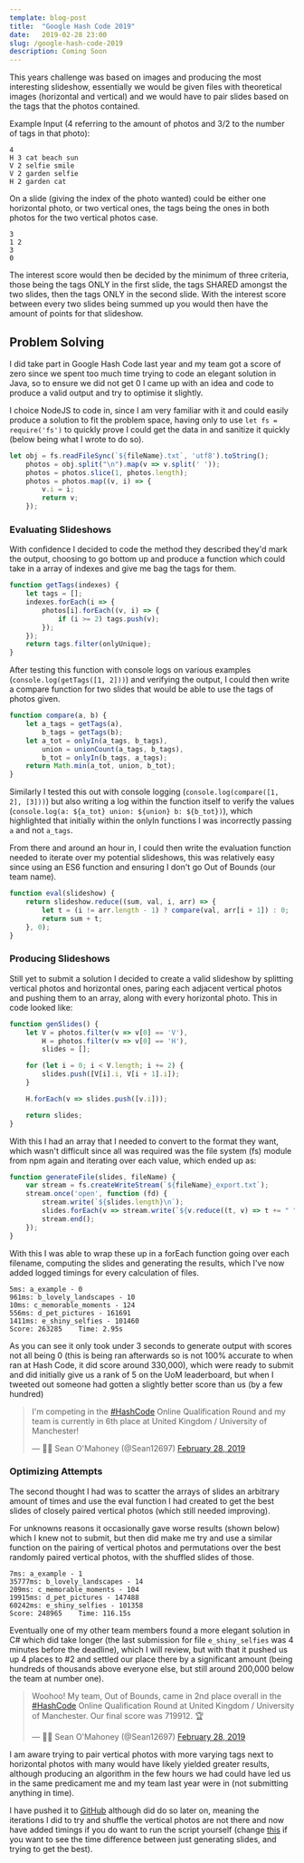 ```yaml
---
template: blog-post
title:  "Google Hash Code 2019"
date:   2019-02-28 23:00
slug: /google-hash-code-2019
description: Coming Soon
---
```


This years challenge was based on images and producing the most interesting slideshow, essentially we would be given files with theoretical images (horizontal and vertical) and we would have to pair slides based on the tags that the photos contained.

Example Input (4 referring to the amount of photos and 3/2 to the number of tags in that photo):

```
4
H 3 cat beach sun
V 2 selfie smile
V 2 garden selfie
H 2 garden cat
```

On a slide (giving the index of the photo wanted) could be either one horizontal photo, or two vertical ones, the tags being the ones in both photos for the two vertical photos case. 

```
3
1 2
3
0
```

The interest score would then be decided by the minimum of three criteria, those being the tags ONLY in the first slide, the tags SHARED amongst the two slides, then the tags ONLY in the second slide. With the interest score between every two slides being summed up you would then have the amount of points for that slideshow.

## Problem Solving

I did take part in Google Hash Code last year and my team got a score of zero since we spent too much time trying to code an elegant solution in Java, so to ensure we did not get 0 I came up with an idea and code to produce a valid output and try to optimise it slightly.

I choice NodeJS to code in, since I am very familiar with it and could easily produce a solution to fit the problem space, having only to use `let fs = require('fs')` to quickly prove I could get the data in and sanitize it quickly (below being what I wrote to do so).

```javascript
let obj = fs.readFileSync(`${fileName}.txt`, 'utf8').toString();
    photos = obj.split("\n").map(v => v.split(' '));
    photos = photos.slice(1, photos.length);
    photos = photos.map((v, i) => {
        v.i = i;
        return v;
    });
```

### Evaluating Slideshows

With confidence I decided to code the method they described they'd mark the output, choosing to go bottom up and produce a function which could take in a array of indexes and give me bag the tags for them. 

```javascript
function getTags(indexes) {
    let tags = [];
    indexes.forEach(i => {
        photos[i].forEach((v, i) => {
            if (i >= 2) tags.push(v);
        });
    });
    return tags.filter(onlyUnique);
}
```

After testing this function with console logs on various examples (`console.log(getTags([1, 2]))`) and verifying the output, I could then write a compare function for two slides that would be able to use the tags of photos given.

```javascript
function compare(a, b) {
    let a_tags = getTags(a),
        b_tags = getTags(b);
    let a_tot = onlyIn(a_tags, b_tags),
        union = unionCount(a_tags, b_tags),
        b_tot = onlyIn(b_tags, a_tags);
    return Math.min(a_tot, union, b_tot);
}
```

Similarly I tested this out with console logging (`console.log(compare([1, 2], [3]))`) but also writing a log within the function itself to verify the values (`console.log(a: ${a_tot} union: ${union} b: ${b_tot})`), which highlighted that initially within the onlyIn functions I was incorrectly passing `a` and not `a_tags`.

From there and around an hour in, I could then write the evaluation function needed to iterate over my potential slideshows, this was relatively easy since using an ES6 function and ensuring I don't go Out of Bounds (our team name).

```javascript
function eval(slideshow) {
    return slideshow.reduce((sum, val, i, arr) => {
        let t = (i != arr.length - 1) ? compare(val, arr[i + 1]) : 0;
        return sum + t;
    }, 0);
}
```

### Producing Slideshows

Still yet to submit a solution I decided to create a valid slideshow by splitting vertical photos and horizontal ones, paring each adjacent vertical photos and pushing them to an array, along with every horizontal photo. This in code looked like:

```javascript
function genSlides() {
    let V = photos.filter(v => v[0] == 'V'),
        H = photos.filter(v => v[0] == 'H'),
        slides = [];

    for (let i = 0; i < V.length; i += 2) {
        slides.push([V[i].i, V[i + 1].i]);
    }

    H.forEach(v => slides.push([v.i]));

    return slides;
}
```

With this I had an array that I needed to convert to the format they want, which wasn't difficult since all was required was the file system (fs) module from npm again and iterating over each value, which ended up as:

```javascript
function generateFile(slides, fileName) {
    var stream = fs.createWriteStream(`${fileName}_export.txt`);
    stream.once('open', function (fd) {
        stream.write(`${slides.length}\n`);
        slides.forEach(v => stream.write(`${v.reduce((t, v) => t += " " + v, "")}\n`));
        stream.end();
    });
}
```

With this I was able to wrap these up in a forEach function going over each filename, computing the slides and generating the results, which I've now added logged timings for every calculation of files.

```
5ms: a_example - 0
961ms: b_lovely_landscapes - 10
10ms: c_memorable_moments - 124
556ms: d_pet_pictures - 161691
1411ms: e_shiny_selfies - 101460
Score: 263285    Time: 2.95s
```

As you can see it only took under 3 seconds to generate output with scores not all being 0 (this is being ran afterwards so is not 100% accurate to when ran at Hash Code, it did score around 330,000), which were ready to submit and did initially give us a rank of 5 on the UoM leaderboard, but when I tweeted out someone had gotten a slightly better score than us (by a few hundred)

<blockquote class="twitter-tweet" data-dnt="true"><p lang="en" dir="ltr">I&#39;m competing in the <a href="https://twitter.com/hashtag/HashCode?src=hash&amp;ref_src=twsrc%5Etfw">#HashCode</a> Online Qualification Round and my team is currently in 6th place at United Kingdom / University of Manchester!</p>&mdash; 🧙‍♂️ Sean O&#39;Mahoney (@Sean12697) <a href="https://twitter.com/Sean12697/status/1101209599091376129?ref_src=twsrc%5Etfw">February 28, 2019</a></blockquote> <script async src="https://platform.twitter.com/widgets.js" charset="utf-8"></script>

### Optimizing Attempts

The second thought I had was to scatter the arrays of slides an arbitrary amount of times and use the eval function I had created to get the best slides of closely paired vertical photos (which still needed improving).

For unknowns reasons it occasionally gave worse results (shown below) which I knew not to submit, but then did make me try and use a similar function on the pairing of vertical photos and permutations over the best randomly paired vertical photos, with the shuffled slides of those.

```
7ms: a_example - 1
35777ms: b_lovely_landscapes - 14
209ms: c_memorable_moments - 104
19915ms: d_pet_pictures - 147488
60242ms: e_shiny_selfies - 101358
Score: 248965    Time: 116.15s
```

Eventually one of my other team members found a more elegant solution in C# which did take longer (the last submission for file `e_shiny_selfies` was 4 minutes before the deadline), which I will review, but with that it pushed us up 4 places to #2 and settled our place there by a significant amount (being hundreds of thousands above everyone else, but still around 200,000 below the team at number one).

<blockquote class="twitter-tweet"><p lang="en" dir="ltr">Woohoo! My team, Out of Bounds, came in 2nd place overall in the <a href="https://twitter.com/hashtag/HashCode?src=hash&amp;ref_src=twsrc%5Etfw">#HashCode</a> Online Qualification Round at United Kingdom / University of Manchester. Our final score was 719912. 🏆</p>&mdash; 🧙‍♂️ Sean O&#39;Mahoney (@Sean12697) <a href="https://twitter.com/Sean12697/status/1101238831670534149?ref_src=twsrc%5Etfw">February 28, 2019</a></blockquote> <script async src="https://platform.twitter.com/widgets.js" charset="utf-8"></script>

I am aware trying to pair vertical photos with more varying tags next to horizontal photos with many would have likely yielded greater results, although producing an algorithm in the few hours we had could have led us in the same predicament me and my team last year were in (not submitting anything in time).

I have pushed it to [GitHub](https://github.com/Sean12697/HashCode2019/) although did do so later on, meaning the iterations I did to try and shuffle the vertical photos are not there and now have added timings if you do want to run the script yourself (change [this](https://github.com/Sean12697/HashCode2019/blob/2d75560e9f6534f2123ae5ce5a276609f17417ea/script.js#L19) if you want to see the time difference between just generating slides, and trying to get the best).